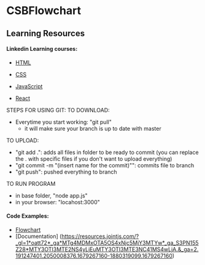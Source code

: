 # CSBFlowchart


## Learning Resources

#### Linkedin Learning courses:

* [HTML](https://www.linkedin.com/learning/paths/advance-your-skills-in-html?u=2222241)

* [CSS](https://www.linkedin.com/learning/paths/learn-css?u=2222241)

* [JavaScript](https://www.linkedin.com/learning/paths/become-a-javascript-developer?u=2222241)

* [React](https://www.linkedin.com/learning/paths/explore-react-js-development?u=2222241)

STEPS FOR USING GIT:
TO DOWNLOAD:
- Everytime you start working: "git pull"
    - it will make sure your branch is up to date with master


TO UPLOAD:
- "git add .": adds all files in folder to be ready to commit (you can replace the . with specific files if you don't want to upload everything)
- "git commit -m "(insert name for the commit)"": commits file to branch
- "git push": pushed everything to branch

TO RUN PROGRAM
- in base folder, "node app.js"
- in your browser: "locahost:3000"

 
#### Code Examples:
* [Flowchart](https://www.jointjs.com/demos/flowchart)
* [Documentation] (https://resources.jointjs.com/?_gl=1*oatt72*_ga*MTg4MDMxOTA5OS4xNjc5MjY3MTYw*_ga_S3PN155Z28*MTY3OTI3MTE2NS4yLjEuMTY3OTI3MTE3NC41MS4wLjA.&_ga=2.191247401.2050008376.1679267160-1880319099.1679267160)